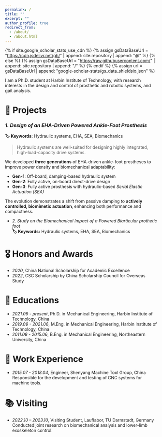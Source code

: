```yaml
---
permalink: /
title: ""
excerpt: ""
author_profile: true
redirect_from: 
  - /about/
  - /about.html
---
```


{% if site.google_scholar_stats_use_cdn %}
{% assign gsDataBaseUrl = "https://cdn.jsdelivr.net/gh/" | append: site.repository | append: "@" %}
{% else %}
{% assign gsDataBaseUrl = "https://raw.githubusercontent.com/" | append: site.repository | append: "/" %}
{% endif %}
{% assign url = gsDataBaseUrl | append: "google-scholar-stats/gs_data_shieldsio.json" %}

<span class='anchor' id='about-me'></span>

I am a Ph.D. student at Harbin Institute of Technology, with research interests in the design and control of prosthetic and robotic systems, and gait analysis. 

# 🔧 Projects 
### *1. Design of an EHA-Driven Powered Ankle-Foot Prosthesis*  
  **🏷️ Keywords:** Hydraulic systems, EHA, SEA, Biomechanics

  > Hydraulic systems are well-suited for designing highly integrated, high-load-capacity drive systems.

  We developed **three generations** of EHA-driven ankle-foot prostheses to improve power density and biomechanical adaptability:
  
  - **Gen-1**: Off-board, damping-based hydraulic system  
  - **Gen-2**: Fully active, on-board direct-drive design  
  - **Gen-3**: Fully active prosthesis with hydraulic-based *Serial Elastic Actuation (SEA)*

  The evolution demonstrates a shift from passive damping to **actively controlled, biomimetic actuation**, enhancing both performance and compactness.
</div>
</div>

- *2. Study on the Biomechanical Impact of a Powered Biarticular prothetic foot*  
  **🏷️ Keywords:** Hydraulic systems, EHA, SEA, Biomechanics

  
# 🎖 Honors and Awards
- *2020*, China National Scholarship for Academic Excellence  
- *2022*, CSC Scholarship by China Scholarship Council for Overseas Study

# 📖 Educations
- *2021.09 - present*, Ph.D. in Mechanical Engineering, Harbin Institute of Technology, China  
- *2019.09 - 2021.06*, M.Eng. in Mechanical Engineering, Harbin Institute of Technology, China  
- *2011.09 - 2015.06*, B.Eng. in Mechanical Engineering, Northeastern University, China

# 💼 Work Experience
- *2015.07 - 2018.04*, Engineer, Shenyang Machine Tool Group, China  
  Responsible for the development and testing of CNC systems for machine tools. 

# 📚 Visiting
- *2022.10 – 2023.10*, Visiting Student, Lauflabor, TU Darmstadt, Germany  
  Conducted joint research on biomechanical analysis and lower-limb exoskeleton control.
